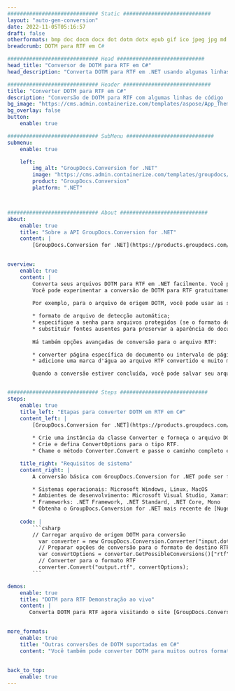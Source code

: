 ```yaml
---
############################# Static ############################
layout: "auto-gen-conversion"
date: 2022-11-05T05:16:57
draft: false
otherformats: bmp doc docm docx dot dotm dotx epub gif ico jpeg jpg md odt ott pdf png psd rtf tex tif tiff txt xps
breadcrumb: DOTM para RTF em C#

############################# Head ############################
head_title: "Conversor de DOTM para RTF em C#"
head_description: "Converta DOTM para RTF em .NET usando algumas linhas de código. Use a API de conversão de documentos do GroupDocs para converter mais de 160 formatos de arquivo."

############################# Header ############################
title: "Converter DOTM para RTF em C#"
description: "Conversão de DOTM para RTF com algumas linhas de código .NET"
bg_image: "https://cms.admin.containerize.com/templates/aspose/App_Themes/V3/images/bg/header1.png"
bg_overlay: false
button:
    enable: true

############################# SubMenu ############################
submenu:
    enable: true

    left:
        img_alt: "GroupDocs.Conversion for .NET"
        image: "https://cms.admin.containerize.com/templates/groupdocs/images/product-logos/90x90-noborder/groupdocs-conversion-net.png"
        product: "GroupDocs.Conversion"
        platform: ".NET"



############################# About ############################
about:
    enable: true
    title: "Sobre a API GroupDocs.Conversion for .NET"
    content: |
        [GroupDocs.Conversion for .NET](https://products.groupdocs.com/conversion/net/) pode ser usado para converter Microsoft Word, Excel, PowerPoint, PDF, Visio e outros formatos. GroupDocs.Conversion é uma API independente que é adequada para sistemas internos e de back-end onde é necessário alto desempenho. Não depende de nenhum software como Microsoft ou Open Office.
    

overview:
    enable: true
    content: |
        Converta seus arquivos DOTM para RTF em .NET facilmente. Você pode usar apenas algumas linhas de código C# em qualquer plataforma de sua escolha, como - Windows, Linux, macOS.
        Você pode experimentar a conversão de DOTM para RTF gratuitamente e avaliar a qualidade dos resultados da conversão. Juntamente com cenários de conversão de arquivo simples, você pode tentar opções mais avançadas para carregar o arquivo de origem DOTM e para salvar o resultado de saída RTF. 
        
        Por exemplo, para o arquivo de origem DOTM, você pode usar as seguintes opções de carregamento:

        * formato de arquivo de detecção automática;
        * especifique a senha para arquivos protegidos (se o formato de arquivo suportar);
        * substituir fontes ausentes para preservar a aparência do documento.
        
        Há também opções avançadas de conversão para o arquivo RTF:

        * converter página específica do documento ou intervalo de páginas;
        * adicione uma marca d'água ao arquivo RTF convertido e muito mais.

        Quando a conversão estiver concluída, você pode salvar seu arquivo RTF no caminho do arquivo local ou em qualquer armazenamento de terceiros, como FTP, Amazon S3, Google Drive, Dropbox etc. Observe - para converter DOTM para {{ TO}} não há necessidade de nenhum software adicional instalado - como MS Office, Open Office, Adobe Acrobat Reader etc.


############################# Steps ############################
steps:
    enable: true
    title_left: "Etapas para converter DOTM em RTF em C#"
    content_left: |
        [GroupDocs.Conversion for .NET](https://products.groupdocs.com/conversion/net/) torna mais fácil para os desenvolvedores converter um arquivo DOTM para RTF com algumas linhas de código.
        
        * Crie uma instância da classe Converter e forneça o arquivo DOTM com o caminho completo
        * Crie e defina ConvertOptions para o tipo RTF.
        * Chame o método Converter.Convert e passe o caminho completo e o formato (RTF) como parâmetro

    title_right: "Requisitos de sistema"
    content_right: |
        A conversão básica com GroupDocs.Conversion for .NET pode ser feita em apenas algumas etapas simples. Nossas APIs são suportadas em todas as principais plataformas e sistemas operacionais. Antes de executar o código abaixo, certifique-se de ter os seguintes pré-requisitos instalados em seu sistema.

        * Sistemas operacionais: Microsoft Windows, Linux, MacOS
        * Ambientes de desenvolvimento: Microsoft Visual Studio, Xamarin, MonoDevelop
        * Frameworks: .NET Framework, .NET Standard, .NET Core, Mono
        * Obtenha o GroupDocs.Conversion for .NET mais recente de [Nuget](https://www.nuget.org/packages/groupdocs.conversion)
         
    code: |
        ```csharp    
        // Carregar arquivo de origem DOTM para conversão
          var converter = new GroupDocs.Conversion.Converter("input.dotm");
          // Preparar opções de conversão para o formato de destino RTF
          var convertOptions = converter.GetPossibleConversions()["rtf"].ConvertOptions;
          // Converter para o formato RTF
          converter.Convert("output.rtf", convertOptions);
        ```

demos:
    enable: true
    title: "DOTM para RTF Demonstração ao vivo"
    content: |
       Converta DOTM para RTF agora visitando o site [GroupDocs.Conversion App](https://products.groupdocs.app/conversion/family). A demonstração online tem as seguintes vantagens
          

more_formats:
    enable: true
    title: "Outras conversões de DOTM suportadas em C#"
    content: "Você também pode converter DOTM para muitos outros formatos de arquivo. Por favor, veja a lista abaixo."
       
       
back_to_top:
    enable: true
---
```

